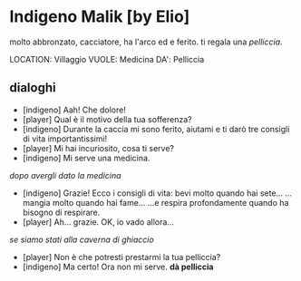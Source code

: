 # Indigeno Malik [by Elio]

molto abbronzato, cacciatore, ha l'arco ed e ferito. ti regala una _pelliccia_.

LOCATION: Villaggio
VUOLE: Medicina
DA': Pelliccia

## dialoghi

-   [indigeno] Aah! Che dolore!
-   [player] Qual è il motivo della tua sofferenza?
-   [indigeno] Durante la caccia mi sono ferito, aiutami e ti darò tre consigli di vita importantissimi!
-   [player] Mi hai incuriosito, cosa ti serve?
-   [indigeno] Mi serve una medicina.

_dopo avergli dato la medicina_

-   [indigeno] Grazie! Ecco i consigli di vita: bevi molto quando hai sete… …mangia molto quando hai fame… …e respira profondamente quando ha bisogno di respirare.
-   [player] Ah… grazie. OK, io vado allora…

_se siamo stati alla caverna di ghiaccio_

-   [player] Non è che potresti prestarmi la tua pelliccia?
-   [indigeno] Ma certo! Ora non mi serve.
    **dà pelliccia**
